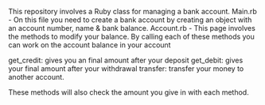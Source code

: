 This repository involves a Ruby class for managing a bank account. Main.rb - On this file you need to create a bank account by creating an object with an account number, name & bank balance. Account.rb - This page involves the methods to modify your balance. By calling each of these methods you can work on the account balance in your account

get_credit: gives you an final amount after your deposit get_debit: gives your final amount after your withdrawal transfer: transfer your money to another account.

These methods will also check the amount you give in with each method.
